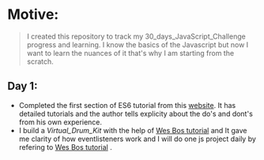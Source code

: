 # Motive:
> I created this repository to track my 30_days_JavaScript_Challenge progress and learning.
 I know the basics of the Javascript but now I want to learn the nuances of it that's why I am starting from the scratch.

## Day 1:
* Completed the first section of ES6 tutorial from this [website](https://javascript.info/). It has detailed tutorials and the author tells explicity about the do's and dont's from his own experience.
* I build a *Virtual_Drum_Kit* with the help of [Wes Bos tutorial](https://javascript30.com/)  and It gave me clarity of how eventlisteners work and I will do one js project daily by refering to
[Wes Bos tutorial](https://javascript30.com/) .